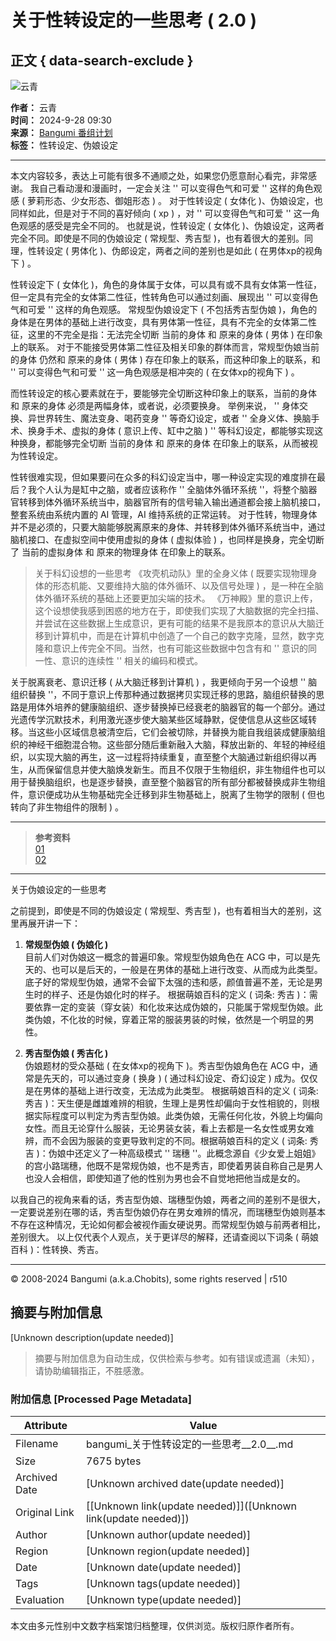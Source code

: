 # 关于性转设定的一些思考 ( 2.0 )

## 正文 { data-search-exclude }


![云青](//lain.bgm.tv/pic/user/l/000/77/67/776764.jpg?r=1719505993&hd=1)

**作者：** 云青  
**时间：** 2024-9-28 09:30  
**来源：** [Bangumi 番组计划](https://bangumi.tv/)  
**标签：** 性转设定、伪娘设定  

---

本文内容较多，表达上可能有很多不通顺之处，如果您仍愿意耐心看完，非常感谢。 我自己看动漫和漫画时，一定会关注 '' 可以变得色气和可爱 '' 这样的角色观感 ( 萝莉形态、少女形态、御姐形态 ) 。 对于性转设定 ( 女体化 )、伪娘设定，也同样如此，但是对于不同的喜好倾向 ( xp ) ，对 '' 可以变得色气和可爱 '' 这一角色观感的感受是完全不同的。 也就是说，性转设定 ( 女体化 )、伪娘设定，这两者完全不同。即使是不同的伪娘设定 ( 常规型、秀吉型 )，也有着很大的差别。同理，性转设定 ( 男体化 )、伪郎设定，两者之间的差别也是如此 ( 在男体xp的视角下 ) 。 

性转设定下 ( 女体化 )，角色的身体属于女体，可以具有或不具有女体第一性征，但一定具有完全的女体第二性征，性转角色可以通过刻画、展现出 '' 可以变得色气和可爱 '' 这样的角色观感。 常规型伪娘设定下 ( 不包括秀吉型伪娘 )，角色的身体是在男体的基础上进行改变，具有男体第一性征，具有不完全的女体第二性征，这里的不完全是指：无法完全切断 当前的身体 和 原来的身体 ( 男体 ) 在印象上的联系。 对于不能接受男体第二性征及相关印象的群体而言，常规型伪娘当前的身体 仍然和 原来的身体 ( 男体 ) 存在印象上的联系，而这种印象上的联系，和 '' 可以变得色气和可爱 '' 这一角色观感是相冲突的 ( 在女体xp的视角下 ) 。

而性转设定的核心要素就在于，要能够完全切断这种印象上的联系，当前的身体 和 原来的身体 必须是两幅身体，或者说，必须要换身。 举例来说， '' 身体交换、异世界转生、魔法变身、喝药变身 '' 等奇幻设定，或者 '' 全身义体、换脑手术、换身手术、虚拟的身体 ( 意识上传、缸中之脑 ) '' 等科幻设定，都能够实现这种换身，都能够完全切断 当前的身体 和 原来的身体 在印象上的联系，从而被视为性转设定。

性转很难实现，但如果要问在众多的科幻设定当中，哪一种设定实现的难度排在最后？我个人认为是缸中之脑，或者应该称作 '' 全脑体外循环系统 ''，将整个脑器官转移到体外循环系统当中，脑器官所有的信号输入输出通道都会接上脑机接口，整套系统由系统内置的 AI 管理，AI 维持系统的正常运转。 对于性转，物理身体并不是必须的，只要大脑能够脱离原来的身体、并转移到体外循环系统当中，通过脑机接口、在虚拟空间中使用虚拟的身体 ( 虚拟体验 ) ，也同样是换身，完全切断了 当前的虚拟身体 和 原来的物理身体 在印象上的联系。

> 关于科幻设想的一些思考 《攻壳机动队》里的全身义体 ( 既要实现物理身体的形态机能、又要维持大脑的体外循环、以及信号处理 ) ，是一种在全脑体外循环系统的基础上还要更加尖端的技术。 《万神殿》里的意识上传，这个设想使我感到困惑的地方在于，即使我们实现了大脑数据的完全扫描、并尝试在这些数据上生成意识，更有可能的结果不是我原本的意识从大脑迁移到计算机中，而是在计算机中创造了一个自己的数字克隆，显然，数字克隆和意识上传完全不同。当然，也有可能这些数据中包含有和 '' 意识的同一性、意识的连续性 '' 相关的编码和模式。 

关于脱离衰老、意识迁移 ( 从大脑迁移到计算机 ) ，我更倾向于另一个设想 '' 脑组织替换 ''，不同于意识上传那种通过数据拷贝实现迁移的思路，脑组织替换的思路是用体外培养的健康脑组织、逐步替换掉已经衰老的脑器官的每一个部分。通过光遗传学沉默技术，利用激光逐步使大脑某些区域静默，促使信息从这些区域转移。当这些小区域信息被清空后，它们会被切除，并替换为能自我组装成健康脑组织的神经干细胞混合物。这些部分随后重新融入大脑，释放出新的、年轻的神经组织，以实现大脑的再生，这一过程将持续重复，直至整个大脑通过新组织得以再生，从而保留信息并使大脑焕发新生。而且不仅限于生物组织，非生物组件也可以用于替换脑组织，也是逐步替换，直至整个脑器官的所有部分都被替换成非生物组件，意识便成功从生物基础完全迁移到非生物基础上，脱离了生物学的限制 ( 但也转向了非生物组件的限制 ) 。

---

> **参考资料**  
>  [01](https://coordination-editor-alpha-internal.lateral.io/public/C7RSzsvfjpCkEa0p905au/lKBteGB-rXdeJVFJJICiZ)  
>  [02](https://www.betherapeutics.com/)  

---

关于伪娘设定的一些思考

之前提到，即使是不同的伪娘设定 ( 常规型、秀吉型 )，也有着相当大的差别，这里再展开讲一下：

1. **常规型伪娘 ( 伪娘化 )**  
   目前人们对伪娘这一概念的普遍印象。常规型伪娘角色在 ACG 中，可以是先天的、也可以是后天的，一般是在男体的基础上进行改变、从而成为此类型。底子好的常规型伪娘，通常不会留下太强的违和感，颜值普遍不差，无论是男生时的样子、还是伪娘化时的样子。 根据萌娘百科的定义 ( 词条: 秀吉 )：需要依靠一定的变装（穿女装）和化妆来达成伪娘的，只能属于常规型伪娘。此类伪娘，不化妆的时候，穿着正常的服装男装的时候，依然是一个明显的男性。

2. **秀吉型伪娘 ( 秀吉化 )**  
   伪娘题材的受众基础 ( 在女体xp的视角下 )。秀吉型伪娘角色在 ACG 中，通常是先天的，可以通过变身 ( 换身 ) ( 通过科幻设定、奇幻设定 ) 成为。仅仅是在男体的基础上进行改变，无法成为此类型。 根据萌娘百科的定义 ( 词条: 秀吉 )：天生便是雌雄难辨的相貌，生理上是男性却偏向于女性相貌的，则根据实际程度可以判定为秀吉型伪娘。此类伪娘，无需任何化妆，外貌上均偏向女性。而且无论穿什么服装，无论男装女装，看上去都是一名女性或男女难辨，而不会因为服装的变更导致判定的不同。根据萌娘百科的定义 ( 词条: 秀吉 )：伪娘中还定义了一种高级模式 '' 瑞穗 ''。此概念源自《少女爱上姐姐》的宫小路瑞穗，他既不是常规伪娘，也不是秀吉，即使着男装自称自己是男人也没人会相信，即使知道了他的性别为男也会不自觉地把他当成是女的。

以我自己的视角来看的话，秀吉型伪娘、瑞穗型伪娘，两者之间的差别不是很大，一定要说差别在哪的话，秀吉型伪娘仍存在男女难辨的情况，而瑞穗型伪娘则基本不存在这种情况，无论如何都会被视作画女硬说男。而常规型伪娘与前两者相比，差别很大。 以上仅代表个人观点，关于更详尽的解释，还请查阅以下词条 ( 萌娘百科 )：性转换、秀吉。

---

© 2008-2024 Bangumi (a.k.a.Chobits), some rights reserved | r510
<!-- tcd_original_link https://bangumi.tv/blog/344654 -->


## 摘要与附加信息

<!-- tcd_abstract -->
[Unknown description(update needed)]
<!-- tcd_abstract_end -->

> 摘要与附加信息为自动生成，仅供检索与参考。如有错误或遗漏（未知），请协助编辑指正，不胜感激。

### 附加信息 [Processed Page Metadata]

| Attribute       | Value                                  |
|-----------------|----------------------------------------|
| Filename        | bangumi_关于性转设定的一些思考__2.0__.md                             |
| Size            | 7675 bytes                           |
| Archived Date   | [Unknown archived date(update needed)]                             |
| Original Link   | [[Unknown link(update needed)]]([Unknown link(update needed)])                       |
| Author          | [Unknown author(update needed)]                               |
| Region          | [Unknown region(update needed)]                               |
| Date            | [Unknown date(update needed)]                                 |
| Tags            | [Unknown tags(update needed)]                                 |
| Evaluation            | [Unknown type(update needed)]                                 |
<!-- tcd_table_end -->

本文由多元性别中文数字档案馆归档整理，仅供浏览。版权归原作者所有。
